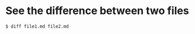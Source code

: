 # See the difference between two files

```bash
$ diff file1.md file2.md
```

<!--
## Resources and References
-->

